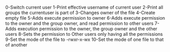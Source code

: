 0-Switch current user
1-Print effective username of current user
2-Print all groups the currentuser is part of
3-Changes owner of the file
4-Create empty file
5-Adds execute permission to owner
6-Adds execute permission to the owner and the group owner, and read permission to other users
7-Adds execution permission to the owner, the group owner and the other users
8-Sets the permission to Other users only having all the permissions
9-Set the mode of the file to -rwxr-x-wx
10-Set the mode of one file to that of another
